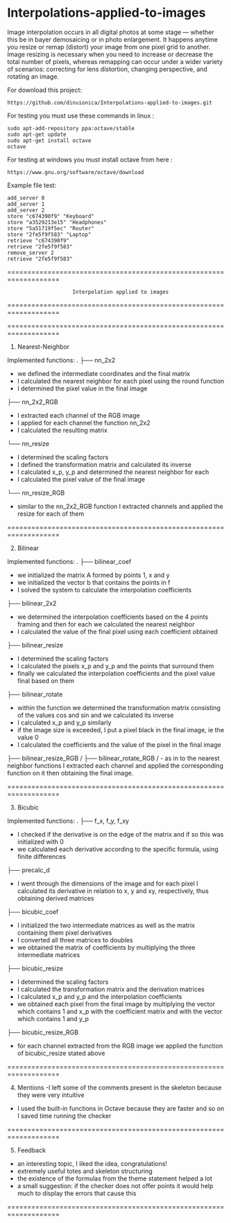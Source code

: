 # Interpolations-applied-to-images 

Image interpolation occurs in all digital photos at some stage — whether this be in bayer demosaicing or in photo enlargement. It happens anytime you resize or remap (distort) your image from one pixel grid to another. Image resizing is necessary when you need to increase or decrease the total number of pixels, whereas remapping can occur under a wider variety of scenarios: correcting for lens distortion, changing perspective, and rotating an image.

For download this project:
```
https://github.com/dinuionica/Interpolations-applied-to-images.git
```
For testing you must use these commands  in linux :<br />
```
sudo apt-add-repository ppa:octave/stable
sudo apt-get update
sudo apt-get install octave
octave 
```
For testing at windows you must install octave from here :<br />
```
https://www.gnu.org/software/octave/download
```
Example file test:
```
add_server 0
add_server 1
add_server 2
store "c674390f9" "Keyboard"
store "a3529213e15" "Headphones"
store "5a51719f5ec" "Router"
store "2fe5f9f583" "Laptop"
retrieve "c674390f9"
retrieve "2fe5f9f583"
remove_server 2
retrieve "2fe5f9f583"
```

===================================================================

                         Interpolation applied to images

===================================================================

===================================================================

1. Nearest-Neighbor

Implemented functions:
.
├── nn_2x2
- we defined the intermediate coordinates and the final matrix
- I calculated the nearest neighbor for each pixel using the round function
- I determined the pixel value in the final image

├── nn_2x2_RGB
- I extracted each channel of the RGB image
- I applied for each channel the function nn_2x2
- I calculated the resulting matrix

└── nn_resize
- I determined the scaling factors
- I defined the transformation matrix and calculated its inverse
- I calculated x_p, y_p and determined the nearest neighbor for each
- I calculated the pixel value of the final image

└── nn_resize_RGB
- similar to the nn_2x2_RGB function I extracted channels and applied the
resize for each of them

===================================================================

2. Bilinear

Implemented functions:
.
├── bilinear_coef
- we initialized the matrix A formed by points 1, x and y
- we initialized the vector b that contains the points in f
- I solved the system to calculate the interpolation coefficients

├── bilinear_2x2
- we determined the interpolation coefficients based on the 4 points
framing and then for each we calculated the nearest neighbor
- I calculated the value of the final pixel using each coefficient obtained

├── bilinear_resize
- I determined the scaling factors
- I calculated the pixels x_p and y_p and the points that surround them
- finally we calculated the interpolation coefficients and the pixel value
final based on them

├── bilinear_rotate
- within the function we determined the transformation matrix consisting of
the values cos and sin and we calculated its inverse
- I calculated x_p and y_p similarly
- if the image size is exceeded, I put a pixel
black in the final image, ie the value 0
- I calculated the coefficients and the value of the pixel in the final image

├── bilinear_resize_RGB / ├── bilinear_rotate_RGB / - as in
to the nearest neighbor functions I extracted each channel and applied
the corresponding function on it then obtaining the final image.

===================================================================

3. Bicubic

Implemented functions:
.
├── f_x, f_y, f_xy
- I checked if the derivative is on the edge of the matrix and if so
this was initialized with 0
- we calculated each derivative according to the specific formula, using finite differences

├── precalc_d
- I went through the dimensions of the image and for each pixel I calculated
its derivative in relation to x, y and xy, respectively, thus obtaining
derived matrices

├── bicubic_coef
- I initialized the two intermediate matrices as well as the matrix containing them
pixel derivatives
- I converted all three matrices to doubles
- we obtained the matrix of coefficients by multiplying the three intermediate matrices

├── bicubic_resize
- I determined the scaling factors
- I calculated the transformation matrix and the derivation matrices
- I calculated x_p and y_p and the interpolation coefficients
- we obtained each pixel from the final image by multiplying the vector
which contains 1 and x_p with the coefficient matrix and with the vector which contains 1 and y_p

├── bicubic_resize_RGB
- for each channel extracted from the RGB image we applied the function of
bicubic_resize stated above

===================================================================

4. Mentions
-I left some of the comments present in the skeleton because they were
very intuitive
- I used the built-in functions in Octave because they are faster and so on
I saved time running the checker

===================================================================

5. Feedback
- an interesting topic, I liked the idea, congratulations!
- extremely useful totes and skeleton structuring
- the existence of the formulas from the theme statement helped a lot
- a small suggestion: if the checker does not offer points it would help
much to display the errors that cause this

===================================================================
